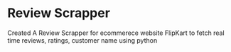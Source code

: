 # Review Scrapper
Created A Review Scrapper for ecommerece website FlipKart to fetch real time reviews, ratings, customer name using python
